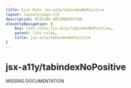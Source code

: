 ```yaml
---
title: Lint Rule jsx-a11y/tabindexNoPositive
layout: layouts/page.njk
description: MISSING DOCUMENTATION
eleventyNavigation: {
	key: lint-rules/jsx-a11y/tabindexNoPositive,
	parent: lint-rules,
	title: jsx-a11y/tabindexNoPositive
}
---
```


# jsx-a11y/tabindexNoPositive

MISSING DOCUMENTATION
